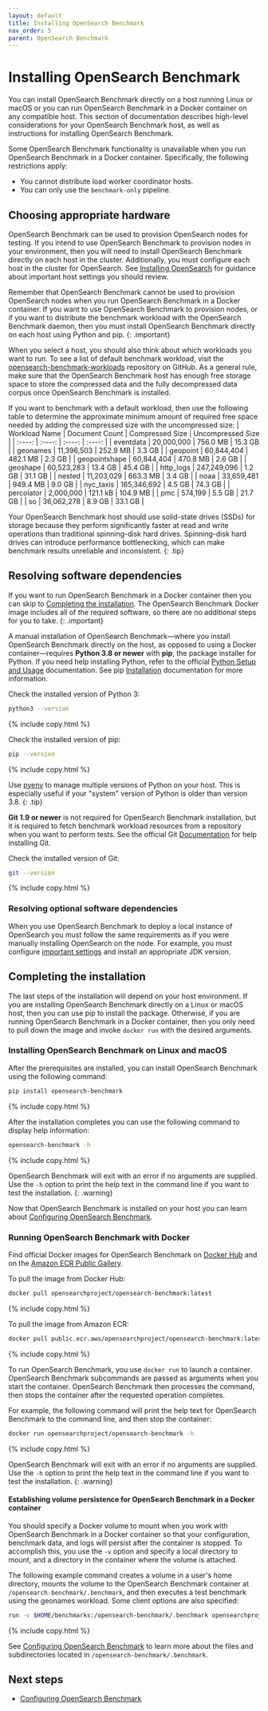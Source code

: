 ```yaml
---
layout: default
title: Installing OpenSearch Benchmark
nav_order: 5
parent: OpenSearch Benchmark
---
```


# Installing OpenSearch Benchmark

You can install OpenSearch Benchmark directly on a host running Linux or macOS or you can run OpenSearch Benchmark in a Docker container on any compatible host. This section of documentation describes high-level considerations for your OpenSearch Benchmark host, as well as instructions for installing OpenSearch Benchmark.

Some OpenSearch Benchmark functionality is unavailable when you run OpenSearch Benchmark in a Docker container. Specifically, the following restrictions apply:
- You cannot distribute load worker coordinator hosts.
- You can only use the `benchmark-only` pipeline.

## Choosing appropriate hardware

OpenSearch Benchmark can be used to provision OpenSearch nodes for testing. If you intend to use OpenSearch Benchmark to provision nodes in your environment, then you will need to install OpenSearch Benchmark directly on each host in the cluster. Additionally, you must configure each host in the cluster for OpenSearch. See [Installing OpenSearch]({{site.url}}{{site.baseurl}}/install-and-configure/install-opensearch/index/) for guidance about important host settings you should review.

Remember that OpenSearch Benchmark cannot be used to provision OpenSearch nodes when you run OpenSearch Benchmark in a Docker container. If you want to use OpenSearch Benchmark to provision nodes, or if you want to distribute the benchmark workload with the OpenSearch Benchmark daemon, then you must install OpenSearch Benchmark directly on each host using Python and pip.
{: .important}

When you select a host, you should also think about which workloads you want to run. To see a list of default benchmark workload, visit the [opensearch-benchmark-workloads](https://github.com/opensearch-project/opensearch-benchmark-workloads) repository on GitHub. As a general rule, make sure that the OpenSearch Benchmark host has enough free storage space to store the compressed data and the fully decompressed data corpus once OpenSearch Benchmark is installed.

If you want to benchmark with a default workload, then use the following table to determine the approximate minimum amount of required free space needed by adding the compressed size with the uncompressed size:
| Workload Name | Document Count | Compressed Size | Uncompressed Size |
| :----: | :----: | :----: | :----: |
| eventdata | 20,000,000 | 756.0 MB | 15.3 GB |
| geonames | 11,396,503 | 252.9 MB | 3.3 GB |
| geopoint | 60,844,404 | 482.1 MB | 2.3 GB |
| geopointshape | 60,844,404 | 470.8 MB | 2.6 GB |
| geoshape | 60,523,283 | 13.4 GB | 45.4 GB |
| http_logs | 247,249,096 | 1.2 GB | 31.1 GB |
| nested | 11,203,029 | 663.3 MB | 3.4 GB |
| noaa | 33,659,481 | 949.4 MB | 9.0 GB |
| nyc_taxis | 165,346,692 | 4.5 GB | 74.3 GB |
| percolator | 2,000,000 | 121.1 kB | 104.9 MB |
| pmc | 574,199 | 5.5 GB | 21.7 GB |
| so | 36,062,278 | 8.9 GB | 33.1 GB |

Your OpenSearch Benchmark host should use solid-state drives (SSDs) for storage because they perform significantly faster at read and write operations than traditional spinning-disk hard drives. Spinning-disk hard drives can introduce performance bottlenecking, which can make benchmark results unreliable and inconsistent.
{: .tip}

## Resolving software dependencies

If you want to run OpenSearch Benchmark in a Docker container then you can skip to [Completing the installation](#completing-the-installation). The OpenSearch Benchmark Docker image includes all of the required software, so there are no additional steps for you to take.
{: .important}

A manual installation of OpenSearch Benchmark&#8212;where you install OpenSearch Benchmark directly on the host, as opposed to using a Docker container&#8212;requires **Python 3.8 or newer** with **pip**, the package installer for Python. If you need help installing Python, refer to the official [Python Setup and Usage](https://docs.python.org/3/using/index.html) documentation. See pip [Installation](https://pip.pypa.io/en/stable/installation/) documentation for more information.

Check the installed version of Python 3:
```bash
python3 --version
```
{% include copy.html %}

Check the installed version of pip:
```bash
pip --version
```
{% include copy.html %}

Use [pyenv](https://github.com/pyenv/pyenv) to manage multiple versions of Python on your host. This is especially useful if your "system" version of Python is older than version 3.8.
{: .tip}

**Git 1.9 or newer** is not required for OpenSearch Benchmark installation, but it is required to fetch benchmark workload resources from a repository when you want to perform tests. See the official Git [Documentation](https://git-scm.com/doc) for help installing Git.

Check the installed version of Git:
```bash
git --version
```
{% include copy.html %}

### Resolving optional software dependencies

When you use OpenSearch Benchmark to deploy a local instance of OpenSearch you must follow the same requirements as if you were manually installing OpenSearch on the node. For example, you must configure [important settings]({{site.url}}{{site.baseurl}}/install-and-configure/install-opensearch/index/#important-settings) and install an appropriate JDK version.

## Completing the installation

The last steps of the installation will depend on your host environment. If you are installing OpenSearch Benchmark directly on a Linux or macOS host, then you can use pip to install the package. Otherwise, if you are running OpenSearch Benchmark in a Docker container, then you only need to pull down the image and invoke `docker run` with the desired arguments.

### Installing OpenSearch Benchmark on Linux and macOS

After the prerequisites are installed, you can install OpenSearch Benchmark using the following command:
```bash
pip install opensearch-benchmark
```
{% include copy.html %}

After the installation completes you can use the following command to display help information:
```bash
opensearch-benchmark -h
```
{% include copy.html %}

OpenSearch Benchmark will exit with an error if no arguments are supplied. Use the `-h` option to print the help text in the command line if you want to test the installation.
{: .warning}

Now that OpenSearch Benchmark is installed on your host you can learn about [Configuring OpenSearch Benchmark]({{site.url}}{{site.baseurl}}/tuning-your-cluster/opensearch-benchmark/config-osb/).

### Running OpenSearch Benchmark with Docker

Find official Docker images for OpenSearch Benchmark on [Docker Hub](https://hub.docker.com/r/opensearchproject/opensearch-benchmark) and on the [Amazon ECR Public Gallery](https://gallery.ecr.aws/opensearchproject/opensearch-benchmark).

To pull the image from Docker Hub:
```bash
docker pull opensearchproject/opensearch-benchmark:latest
```
{% include copy.html %}

To pull the image from Amazon ECR:
```bash
docker pull public.ecr.aws/opensearchproject/opensearch-benchmark:latest
```
{% include copy.html %}

To run OpenSearch Benchmark, you use `docker run` to launch a container. OpenSearch Benchmark subcommands are passed as arguments when you start the container. OpenSearch Benchmark then processes the command, then stops the container after the requested operation completes.

For example, the following command will print the help text for OpenSearch Benchmark to the command line, and then stop the container:
```bash
docker run opensearchproject/opensearch-benchmark -h
```
{% include copy.html %}

OpenSearch Benchmark will exit with an error if no arguments are supplied. Use the `-h` option to print the help text in the command line if you want to test the installation.
{: .warning}

#### Establishing volume persistence for OpenSearch Benchmark in a Docker container

You should specify a Docker volume to mount when you work with OpenSearch Benchmark in a Docker container so that your configuration, benchmark data, and logs will persist after the container is stopped. To accomplish this, you use the `-v` option and specify a local directory to mount, and a directory in the container where the volume is attached.

The following example command creates a volume in a user's home directory, mounts the volume to the OpenSearch Benchmark container at `/opensearch-benchmark/.benchmark`, and then executes a test benchmark using the geonames workload. Some client options are also specified:
```bash
run -v $HOME/benchmarks:/opensearch-benchmark/.benchmark opensearchproject/opensearch-benchmark execute_test --target-hosts https://198.51.100.25:9200 --pipeline benchmark-only --workload geonames --client-options basic_auth_user:admin,basic_auth_password:admin,verify_certs:false --test-mode
```
{% include copy.html %}

See [Configuring OpenSearch Benchmark]({{site.url}}{{site.baseurl}}/tuning-your-cluster/opensearch-benchmark/config-osb/) to learn more about the files and subdirectories located in `/opensearch-benchmark/.benchmark`.

## Next steps

- [Configuring OpenSearch Benchmark]({{site.url}}{{site.baseurl}}/tuning-your-cluster/opensearch-benchmark/config-osb/)